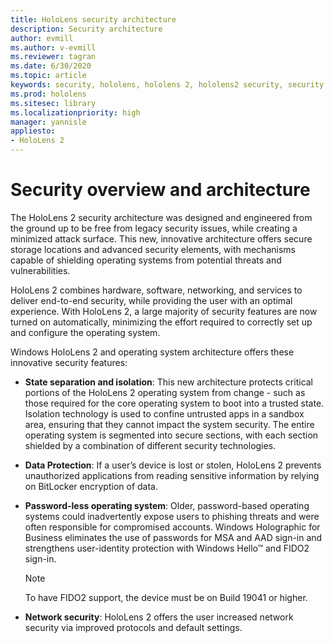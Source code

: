 ```yaml
---
title: HoloLens security architecture
description: Security architecture
author: evmill
ms.author: v-evmill
ms.reviewer: tagran
ms.date: 6/30/2020
ms.topic: article
keywords: security, hololens, hololens 2, hololens2 security, security overview, security architecture, architecture, hololens 2 architecture
ms.prod: hololens
ms.sitesec: library
ms.localizationpriority: high
manager: yannisle
appliesto:
- HoloLens 2
---
```


# Security overview and architecture

The HoloLens 2 security architecture was designed and engineered from the ground up to be free from legacy security issues, while creating a minimized attack surface. This new, innovative architecture offers secure storage locations and advanced security elements, with mechanisms capable of shielding operating systems from potential threats and vulnerabilities.

HoloLens 2 combines hardware, software, networking, and services to deliver end-to-end security, while providing the user with an optimal experience. With HoloLens 2, a large majority of security features are now turned on automatically, minimizing the effort required to correctly set up and configure the operating system.

Windows HoloLens 2 and operating system architecture offers these innovative security features:

  * **State separation and isolation**:  This new architecture protects critical portions of the HoloLens 2 operating system from change - such as those required for the core operating system to boot into a trusted state. Isolation technology is used to confine untrusted apps in a sandbox area, ensuring that they cannot impact the system security. The entire operating system is segmented into secure sections, with each section shielded by a combination of different security technologies.
  
  * **Data Protection**: If a user’s device is lost or stolen, HoloLens 2 prevents unauthorized applications from reading sensitive information by relying on BitLocker encryption of data. 
  
  * **Password-less operating system**:  Older, password-based operating systems could inadvertently expose users to phishing threats and were often responsible for compromised accounts. Windows Holographic for Business eliminates the use of passwords for MSA and AAD sign-in and strengthens user-identity protection with Windows Hello™ and FIDO2 sign-in. 
  
    > [!NOTE]
    > To have FIDO2 support, the device must be on Build 19041 or higher. 

  * **Network security**: HoloLens 2 offers the user increased network security via improved protocols and default settings.
